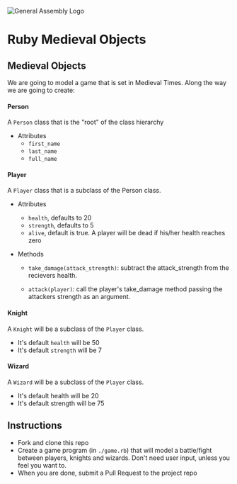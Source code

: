 ![General Assembly Logo](http://i.imgur.com/ke8USTq.png)

# Ruby Medieval Objects

## Medieval Objects
We are going to model a game that is set in Medieval Times. Along the way we are going to create:

#### Person
A `Person` class that is the "root" of the class hierarchy
  - Attributes
    - `first_name`
    - `last_name`
    - `full_name`

#### Player
A `Player` class that is a subclass of the Person class.

  - Attributes
    - `health`, defaults to 20
    - `strength`, defaults to 5
    - `alive`, default is true. A player will be dead if his/her health reaches zero

  - Methods

    - `take_damage(attack_strength)`: subtract the attack_strength from the recievers health.

    - `attack(player)`: call the player's take_damage method passing the attackers strength as an argument.

#### Knight
A `Knight` will be a subclass of the `Player` class.
  - It's default `health` will be 50
  - It's default `strength` will be 7

#### Wizard
A `Wizard` will be a subclass of the `Player` class.
  - It's default health will be 20
  - It's default strength will be 75

## Instructions
- Fork and clone this repo
- Create a game program (in `./game.rb`) that will model a battle/fight between players, knights and wizards. Don't need user input, unless you feel you want to.
- When you are done, submit a Pull Request to the project repo
